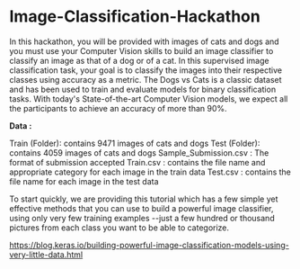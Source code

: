 # Image-Classification-Hackathon

In this hackathon, you will be provided with images of cats and dogs and you must use  your Computer Vision skills to build an image classifier to classify an image as that of a dog or of a cat. In this supervised image classification task, your goal is to classify the images into their respective classes using accuracy as a metric. The Dogs vs Cats is a classic dataset and has been used to train and evaluate models for binary classification tasks. With today's State-of-the-art Computer Vision models, we expect all the participants to achieve an accuracy of more than 90%.

**Data :**

Train (Folder): contains 9471 images of cats and dogs
Test (Folder): contains 4059 images of cats and dogs
Sample_Submission.csv : The format of submission accepted
Train.csv : contains the file name and appropriate category for each image in the train data
Test.csv : contains the file name for each image in the test data

To start quickly, we are providing this tutorial which has a few simple yet effective methods that you can use to build a powerful image classifier, using only very few training examples --just a few hundred or thousand pictures from each class you want to be able to categorize. 

https://blog.keras.io/building-powerful-image-classification-models-using-very-little-data.html

